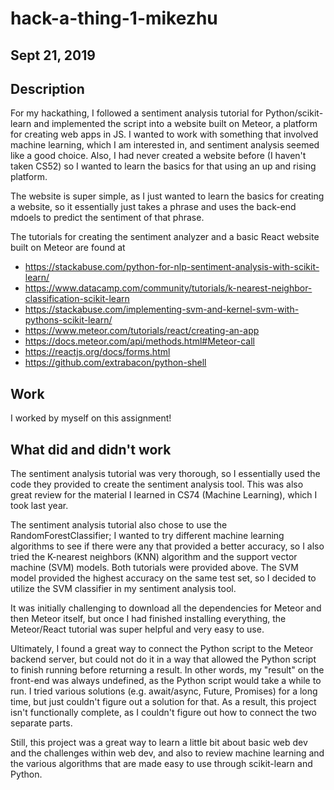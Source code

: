 # hack-a-thing-1-mikezhu

## Sept 21, 2019

## Description

For my hackathing, I followed a sentiment analysis tutorial for Python/scikit-learn and implemented the script into a website built on Meteor, a platform for creating web apps in JS. I wanted to work with something that involved machine learning, which I am interested in, and sentiment analysis seemed like a good choice. Also, I had never created a website before (I haven't taken CS52) so I wanted to learn the basics for that using an up and rising platform.

The website is super simple, as I just wanted to learn the basics for creating a website, so it essentially just takes a phrase and uses the back-end mdoels to predict the sentiment of that phrase.

The tutorials for creating the sentiment analyzer and a basic React website built on Meteor are found at
- https://stackabuse.com/python-for-nlp-sentiment-analysis-with-scikit-learn/
- https://www.datacamp.com/community/tutorials/k-nearest-neighbor-classification-scikit-learn
- https://stackabuse.com/implementing-svm-and-kernel-svm-with-pythons-scikit-learn/
- https://www.meteor.com/tutorials/react/creating-an-app
- https://docs.meteor.com/api/methods.html#Meteor-call
- https://reactjs.org/docs/forms.html
- https://github.com/extrabacon/python-shell

## Work

I worked by myself on this assignment!

## What did and didn't work

The sentiment analysis tutorial was very thorough, so I essentially used the code they provided to create the sentiment analysis tool. This was also great review for the material I learned in CS74 (Machine Learning), which I took last year.

The sentiment analysis tutorial also chose to use the RandomForestClassifier; I wanted to try different machine learning algorithms to see if there were any that provided a better accuracy, so I also tried the K-nearest neighbors (KNN) algorithm and the support vector machine (SVM) models. Both tutorials were provided above. The SVM model provided the highest accuracy on the same test set, so I decided to utilize the SVM classifier in my sentiment analysis tool.

It was initially challenging to download all the dependencies for Meteor and then Meteor itself, but once I had finished installing everything, the Meteor/React tutorial was super helpful and very easy to use.

Ultimately, I found a great way to connect the Python script to the Meteor backend server, but could not do it in a way that allowed the Python script to finish running before returning a result. In other words, my "result" on the front-end was always undefined, as the Python script would take a while to run. I tried various solutions (e.g. await/async, Future, Promises) for a long time, but just couldn't figure out a solution for that. As a result, this project isn't functionally complete, as I couldn't figure out how to connect the two separate parts. 

Still, this project was a great way to learn a little bit about basic web dev and the challenges within web dev, and also to review machine learning and the various algorithms that are made easy to use through scikit-learn and Python.


